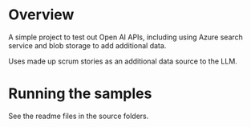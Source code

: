 # Overview

A simple project to test out Open AI APIs, including using Azure search service and blob storage to add additional data.

Uses made up scrum stories as an additional data source to the LLM.

# Running the samples

See the readme files in the source folders.